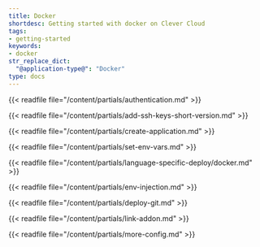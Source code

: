 ```yaml
---
title: Docker
shortdesc: Getting started with docker on Clever Cloud
tags:
- getting-started
keywords:
- docker
str_replace_dict:
  "@application-type@": "Docker"
type: docs
---
```


{{< readfile file="/content/partials/authentication.md" >}}

{{< readfile file="/content/partials/add-ssh-keys-short-version.md" >}}

{{< readfile file="/content/partials/create-application.md" >}}

{{< readfile file="/content/partials/set-env-vars.md" >}}

{{< readfile file="/content/partials/language-specific-deploy/docker.md" >}}

{{< readfile file="/content/partials/env-injection.md" >}}

{{< readfile file="/content/partials/deploy-git.md" >}}

{{< readfile file="/content/partials/link-addon.md" >}}

{{< readfile file="/content/partials/more-config.md" >}}
